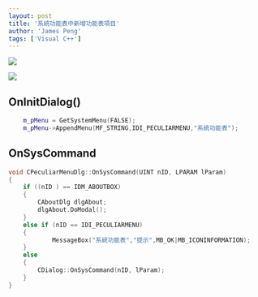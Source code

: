 ```yaml
---
layout: post
title: '系統功能表中新增功能表項目'
author: 'James Peng'
tags: ['Visual C++']
---
```


![](http://i.imgur.com/uDdZkwz.png)


![](http://i.imgur.com/vK59BxS.png)


## OnInitDialog() ##

~~~cpp
	m_pMenu = GetSystemMenu(FALSE);
	m_pMenu->AppendMenu(MF_STRING,IDI_PECULIARMENU,"系統功能表");
~~~


## OnSysCommand ##

~~~cpp
void CPeculiarMenuDlg::OnSysCommand(UINT nID, LPARAM lParam)
{
	if ((nID ) == IDM_ABOUTBOX)
	{
		CAboutDlg dlgAbout;
		dlgAbout.DoModal();
	}
	else if (nID == IDI_PECULIARMENU)
	{
			MessageBox("系統功能表","提示",MB_OK|MB_ICONINFORMATION);
	}
	else
	{
		CDialog::OnSysCommand(nID, lParam);
	}
}
~~~
